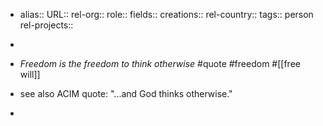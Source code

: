 - alias::
  URL::
  rel-org::
  role::
  fields::
  creations::
  rel-country::
  tags:: person
  rel-projects::

-
- *Freedom is the freedom to think otherwise* #quote #freedom #[[free will]]
- see also ACIM quote: "...and God thinks otherwise."
-
